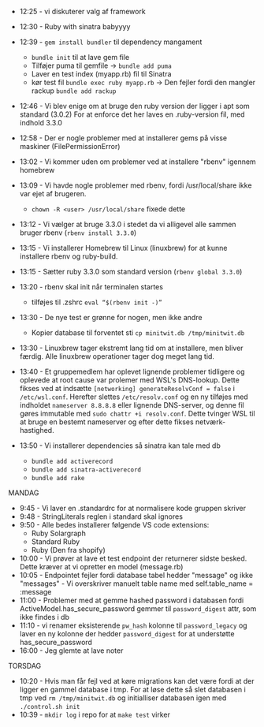* 12:25 - vi diskuterer valg af framework
* 12:30 - Ruby with sinatra babyyyy
* 12:39 - `gem install bundler` til dependency mangament
  * `bundle init` til at lave gem file
  * Tilføjer puma til gemfile -> `bundle add puma`
  * Laver en test index (myapp.rb) fil til Sinatra
  * kør test fil `bundle exec ruby myapp.rb` -> Den fejler fordi den mangler rackup
	 `bundle add rackup`
* 12:46 - Vi blev enige om at bruge den ruby version der ligger i apt som standard (3.0.2)
	  For at enforce det her laves en .ruby-version fil, med indhold 3.3.0
* 12:58 - Der er nogle problemer med at installerer gems på visse maskiner (FilePermissionError)
* 13:02 - Vi kommer uden om problemer ved at installere "rbenv" igennem homebrew
* 13:09 - Vi havde nogle problemer med rbenv, fordi /usr/local/share ikke var ejet af brugeren.
  * `chown -R <user> /usr/local/share` fixede dette
* 13:12 - Vi vælger at bruge 3.3.0 i stedet da vi alligevel alle sammen bruger rbenv (`rbenv install 3.3.0`)
* 13:15 - Vi installerer Homebrew til Linux (linuxbrew) for at kunne installere rbenv og ruby-build.
* 13:15 - Sætter ruby 3.3.0 som standard version (`rbenv global 3.3.0`)
* 13:20 - rbenv skal init når terminalen startes
  * tilføjes til .zshrc `eval “$(rbenv init -)”`
* 13:30 - De nye test er grønne for nogen, men ikke andre
  * Kopier database til forventet sti `cp minitwit.db /tmp/minitwit.db`
* 13:30 - Linuxbrew tager ekstremt lang tid om at installere, men bliver færdig. Alle linuxbrew operationer tager dog meget lang tid.
* 13:40 - Et gruppemedlem har oplevet lignende problemer tidligere og oplevede at root cause var prolemer med WSL's DNS-lookup. Dette fikses ved at indsætte `[networking] generateResolvConf = false` i `/etc/wsl.conf`. Herefter slettes `/etc/resolv.conf` og en ny tilføjes med indholdet `nameserver 8.8.8.8` eller lignende DNS-server, og denne fil gøres immutable med `sudo chattr +i resolv.conf`. Dette tvinger WSL til at bruge en bestemt nameserver og efter dette fikses netværk-hastighed.

* 13:50 - Vi installerer dependencies så sinatra kan tale med db
  * `bundle add activerecord`
  * `bundle add sinatra-activerecord`
  * `bundle add rake`


MANDAG
* 9:45 - Vi laver en .standardrc for at normalisere kode gruppen skriver
* 9:48 - StringLiterals reglen i standard skal ignores
* 9:50 - Alle bedes installerer følgende VS code extensions:
  * Ruby Solargraph
  * Standard Ruby
  * Ruby (Den fra shopify)
* 10:00 - Vi prøver at lave et test endpoint der returnerer sidste besked. Dette kræver at vi opretter en model (message.rb)
* 10:05 - Endpointet fejler fordi database tabel hedder "message" og ikke "messages" - Vi overskriver manuelt table name med self.table_name = :message
* 11:00 - Problemer med at gemme hashed password i databasen fordi ActiveModel.has_secure_password gemmer til `password_digest` attr, som ikke findes i db
* 11:10 - vi renamer eksisterende `pw_hash` kolonne til `password_legacy` og laver en ny kolonne der hedder `password_digest` for at understøtte has_secure_password
* 16:00 - Jeg glemte at lave noter

TORSDAG
* 10:20 - Hvis man får fejl ved at køre migrations kan det være fordi at der ligger en gammel database i tmp. For at løse dette så slet databasen i tmp ved `rm /tmp/minitwit.db` og initialliser databasen igen med `./control.sh init`
* 10:39 - `mkdir log` i repo for at `make test` virker 
